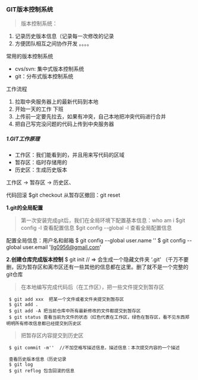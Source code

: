 ### GIT版本控制系统
> 版本控制系统：
1. 记录历史版本信息（记录每一次修改的记录
2. 方便团队相互之间协作开发
。。。。


常用的版本控制系统
- cvs/svn: 集中式版本控制系统
- git：分布式版本控制系统


工作流程
1. 拉取中央服务器上的最新代码到本地
2. 开始一天的工作
下班
1. 上传前一定要先拉去，如果有冲突，自己本地把冲突代码进行合并
2. 把自己写完没问题的代码上传到中央服务器 


##### 1.GIT工作原理
- 工作区：我们能看到的，并且用来写代码的区域
- 暂存区：临时存储用的
- 历史区：生成历史版本

工作区 -> 暂存区 -> 历史区、

代码回滚 $git checkout
从暂存区撤回：git reset

**1.git的全局配置**
> 第一次安装完成git后，我们在全局环境下配置基本信息：who am i
$git config -l 查看配置信息
$git config --global -l 查看全局配置信息

配置全局信息：用户名和邮箱
$ git config --global user.name ''
$ git config --global user.email 'llg0956@gmail.com'


**2.创建仓库完成版本控制**
 $ git init
 // => 会生成一个隐藏文件夹 ‘.git' （千万不要删，因为暂存区和离市区还有一些其他的信息都在这里。删了就不是一个完整的git仓库

 > 在本地编写完成代码后（在工作区），把一些文件提交到暂存区
 ```
  $ git add xxx  把某一个文件或者文件夹提交到暂存区
  $ git add . 
  $ git add -A 把当前仓库中所有最新修改的文件都提交到暂存区
  $ git status 查看当前为文件的状态（红色代表在工作区，绿色在暂存区，看不见东西郑明明所有修改信息都已经提交到历史区
 ```

> 把暂存区内容提交到历史区
```
 $ git commit -m''  //不加空格写描述信息，描述信息：本次提交内容的一个描述

 查看历史版本信息（历史记录
 $ git log
 $ git reflog 包含回滚的信息
```